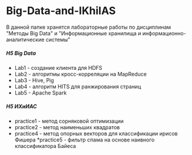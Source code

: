 # Big-Data-and-IKhiIAS
В данной папке хранятся лабораторные работы по дисциплинам "Методы Big Data" и "Информационные хранилища и информационно-аналитические системы"
##### H5 Big Data
* Lab1 - создание клиента для HDFS
* Lab2 - алгоритмы кросс-корреляции на MapReduce
* Lab3 - Hive, Pig
* Lab4 - алгоритм HITS для ранжирования страниц
* Lab5 - Apache Spark

##### H5 ИХиИАС
* practice1 - метод сорняковой оптимизации
* practice2 - метод наименьших квадратов
* practice4 - метод опорных векторов для классификации ирисов Фишера
*practice5 - фильтр спама на основе наивного классификатора Байеса
